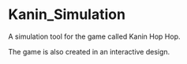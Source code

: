 # Kanin_Simulation
 
A simulation tool for the game called Kanin Hop Hop.

The game is also created in an interactive design.
